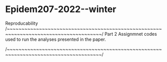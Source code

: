 # Epidem207-2022--winter
Reproducability
/*~~~~~~~~~~~~~~~~~~~~~~~~~~~~~~~~~~~~~~~~~~~~~~~~~~~~~~~~~~~~~~~~~~~~~~~~~~~~~~~~~~~~~~*/
Part 2 Assignmnet
codes used to run the analyses presented in the paper.

/*~~~~~~~~~~~~~~~~~~~~~~~~~~~~~~~~~~~~~~~~~~~~~~~~~~~~~~~~~~~~~~~~~~~~~~~~~~~~~~~~~~~~~~*/
